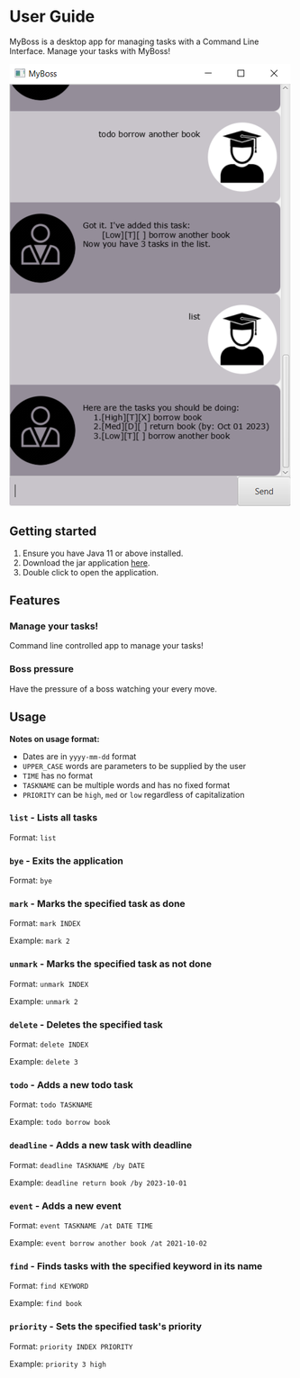 # User Guide

MyBoss is a desktop app for managing tasks with a Command Line Interface.
Manage your tasks with MyBoss!

![MyBoss application](.//Ui.png)

## Getting started

1. Ensure you have Java 11 or above installed.
2. Download the jar application [here](https://github.com/joszx/ip/releases).
3. Double click to open the application.

## Features 

### Manage your tasks!

Command line controlled app to manage your tasks!

### Boss pressure

Have the pressure of a boss watching your every move.

## Usage

**Notes on usage format:**
* Dates are in `yyyy-mm-dd` format
* `UPPER_CASE` words are parameters to be supplied by the user
* `TIME` has no format
* `TASKNAME` can be multiple words and has no fixed format
* `PRIORITY` can be `high`, `med` or `low` regardless of capitalization



### `list` - Lists all tasks

Format: `list`

### `bye` - Exits the application

Format: `bye`

### `mark` - Marks the specified task as done

Format: `mark INDEX`

Example: `mark 2`

### `unmark` - Marks the specified task as not done

Format: `unmark INDEX`

Example: `unmark 2`

### `delete` - Deletes the specified task

Format: `delete INDEX`

Example: `delete 3`

### `todo` - Adds a new todo task

Format: `todo TASKNAME`

Example: `todo borrow book`

### `deadline` - Adds a new task with deadline

Format: `deadline TASKNAME /by DATE`

Example: `deadline return book /by 2023-10-01`

### `event` - Adds a new event

Format: `event TASKNAME /at DATE TIME`

Example: `event borrow another book /at 2021-10-02`

### `find` - Finds tasks with the specified keyword in its name

Format: `find KEYWORD`

Example: `find book`

### `priority` - Sets the specified task's priority

Format: `priority INDEX PRIORITY`

Example: `priority 3 high`